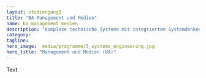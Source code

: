 ```yaml
---
layout: studiengang2
title: "BA Management und Medien"
name: ba_management_medien
description: "Komplexe technische Systeme mit integriertem Systemdenken durchdringen - Erwerben Sie mit dem berufsbegleitenden Master Systems Engineering das erforderliche Wissen, um Projekte ganzheitlich zum Erfolg zu führen."
category: 
tagline: 
hero_image:  media/programme/5_systems_engineering.jpg
hero_title: "Management und Medien (BA)"
---
```


Text
